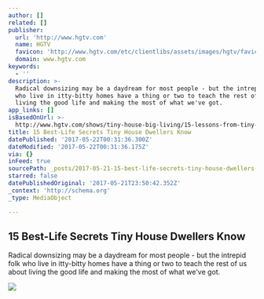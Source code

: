 ```yaml
---
author: []
related: []
publisher:
  url: 'http://www.hgtv.com'
  name: HGTV
  favicon: 'http://www.hgtv.com/etc/clientlibs/assets/images/hgtv/favicon-96x96.png'
  domain: www.hgtv.com
keywords:
  - ''
description: >-
  Radical downsizing may be a daydream for most people - but the intrepid folk
  who live in itty-bitty homes have a thing or two to teach the rest of us about
  living the good life and making the most of what we've got.
app_links: []
isBasedOnUrl: >-
  http://www.hgtv.com/shows/tiny-house-big-living/15-lessons-from-tiny-house-living-pictures
title: 15 Best-Life Secrets Tiny House Dwellers Know
datePublished: '2017-05-22T00:31:36.300Z'
dateModified: '2017-05-22T00:31:36.175Z'
via: {}
inFeed: true
sourcePath: _posts/2017-05-21-15-best-life-secrets-tiny-house-dwellers-know.md
starred: false
datePublishedOriginal: '2017-05-21T23:50:42.352Z'
_context: 'http://schema.org'
_type: MediaObject

---
```

<article style=""><h1>15 Best-Life Secrets Tiny House Dwellers Know</h1><p>Radical downsizing may be a daydream for most people - but the intrepid folk who live in itty-bitty homes have a thing or two to teach the rest of us about living the good life and making the most of what we've got.</p><img src="http://hgtvhome.sndimg.com/content/dam/images/hgtv/fullset/2015/7/13/1/Kim-Lewis-Design_Tiny-Mid-Century-Bohemian_5.jpg.rend.hgtvcom.616.411.jpeg" /></article>
